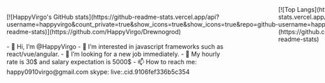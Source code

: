 <div style="display: flex; align-items: center;">
  <span>[![HappyVirgo's GitHub stats](https://github-readme-stats.vercel.app/api?username=happyvirgo&count_private=true&show_icons=true&show_icons=true&repo=github-readme-stats)](https://github.com/HappyVirgo/Drewnogrod)</span>
  <span>[![Top Langs](https://github-readme-stats.vercel.app/api/top-langs/?username=happyvirgo&layout=compact)](https://github.com/happyvirgo/github-readme-stats)</span>
</div>
- 👋 Hi, I’m @HappyVirgo
- 👀 I’m interested in javascript frameworks such as react/vue/angular.
- 💞️ I’m looking for a new job immediately.
- 🤑 My hourly rate is 30$ and salary expectation is 5000$
- 📫 How to reach me: 
happy0910virgo@gmail.com
skype: live:.cid.9106fef336b5c354

<!---
HappyVirgo/HappyVirgo is a ✨ special ✨ repository because its `README.md` (this file) appears on your GitHub profile.
You can click the Preview link to take a look at your changes.
--->
